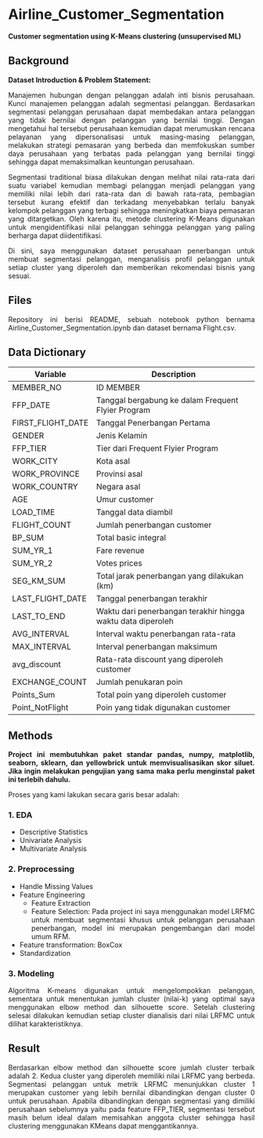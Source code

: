 # Airline_Customer_Segmentation
**Customer segmentation using K-Means clustering (unsupervised ML)**

## Background
**Dataset Introduction & Problem Statement:** <br>
<div align='justify'>

Manajemen hubungan dengan pelanggan adalah inti bisnis perusahaan. Kunci manajemen pelanggan adalah segmentasi pelanggan. 
Berdasarkan segmentasi pelanggan perusahaan dapat membedakan antara pelanggan yang tidak bernilai dengan pelanggan yang 
bernilai tinggi. Dengan mengetahui hal tersebut perusahaan kemudian dapat merumuskan rencana pelayanan yang dipersonalisasi
untuk masing-masing pelanggan, melakukan strategi pemasaran yang berbeda dan memfokuskan sumber daya perusahaan yang terbatas
pada pelanggan yang bernilai tinggi sehingga dapat memaksimalkan keuntungan perusahaan.

Segmentasi traditional biasa dilakukan dengan melihat nilai rata-rata dari suatu variabel kemudian membagi pelanggan menjadi
pelanggan yang memiliki nilai lebih dari rata-rata dan di bawah rata-rata, pembagian tersebut kurang efektif dan terkadang 
menyebabkan terlalu banyak kelompok pelanggan yang terbagi sehingga meningkatkan biaya pemasaran yang ditargetkan. Oleh karena itu,
metode clustering K-Means digunakan untuk mengidentifikasi nilai pelanggan sehingga pelanggan yang paling berharga dapat diidentifikasi.

Di sini, saya menggunakan dataset perusahaan penerbangan untuk membuat segmentasi pelanggan, menganalisis profil pelanggan untuk setiap
cluster yang diperoleh dan memberikan rekomendasi bisnis yang sesuai.

## Files
Repository ini berisi README, sebuah notebook python bernama Airline_Customer_Segmentation.ipynb dan dataset bernama Flight.csv.

## Data Dictionary
|Variable|Description|
|--|--|
|MEMBER_NO| ID MEMBER|
|FFP_DATE| Tanggal bergabung ke dalam Frequent Flyier Program|
|FIRST_FLIGHT_DATE| Tanggal Penerbangan Pertama|
|GENDER| Jenis Kelamin|
|FFP_TIER| Tier dari Frequent Flyier Program|
|WORK_CITY| Kota asal|
|WORK_PROVINCE| Provinsi asal|
|WORK_COUNTRY| Negara asal|
|AGE| Umur customer|
|LOAD_TIME| Tanggal data diambil|
|FLIGHT_COUNT| Jumlah penerbangan customer|
|BP_SUM| Total basic integral|
|SUM_YR_1| Fare revenue|
|SUM_YR_2| Votes prices|
|SEG_KM_SUM| Total jarak penerbangan yang dilakukan (km)|
|LAST_FLIGHT_DATE| Tanggal penerbangan terakhir|
|LAST_TO_END| Waktu dari penerbangan terakhir hingga waktu data diperoleh|
|AVG_INTERVAL| Interval waktu penerbangan rata-rata|
|MAX_INTERVAL| Interval penerbangan maksimum|
|avg_discount| Rata-rata discount yang diperoleh customer|
|EXCHANGE_COUNT| Jumlah penukaran poin|
|Points_Sum| Total poin yang diperoleh customer|
|Point_NotFlight| Poin yang tidak digunakan customer|

## Methods
**Project ini membutuhkan paket standar pandas, numpy, matplotlib, seaborn, sklearn, dan yellowbrick untuk memvisualisasikan skor siluet. 
Jika ingin melakukan pengujian yang sama maka perlu menginstal paket ini terlebih dahulu.**

Proses yang kami lakukan secara garis besar adalah:
### **1. EDA**
 - Descriptive Statistics
 - Univariate Analysis
 - Multivariate Analysis
### **2. Preprocessing**
 - Handle Missing Values
 - Feature Engineering
   * Feature Extraction
   * Feature Selection:
      Pada project ini saya menggunakan model LRFMC untuk membuat segmentasi khusus untuk pelanggan perusahaan penerbangan,
      model ini merupakan pengembangan dari model umum RFM.
 - Feature transformation: BoxCox
 - Standardization
### **3. Modeling** 
Algoritma K-means digunakan untuk mengelompokkan pelanggan, sementara untuk menentukan jumlah cluster (nilai-k) yang optimal
saya menggunakan elbow method dan silhouette score. Setelah clustering selesai dilakukan kemudian setiap cluster dianalisis dari nilai LRFMC
untuk dilihat karakteristiknya.

## Result
Berdasarkan elbow method dan silhouette score jumlah cluster terbaik adalah 2. 
Kedua cluster yang diperoleh memiliki nilai LRFMC yang berbeda. Segmentasi pelanggan untuk metrik LRFMC menunjukkan cluster 1 
merupakan customer yang lebih bernilai dibandingkan dengan cluster 0 untuk perusahaan. Apabila dibandingkan dengan
segmentasi yang dimiliki perusahaan sebelumnya yaitu pada feature FFP_TIER, segmentasi tersebut masih belum 
ideal dalam memisahkan anggota cluster sehingga hasil clustering menggunakan KMeans dapat menggantikannya.

